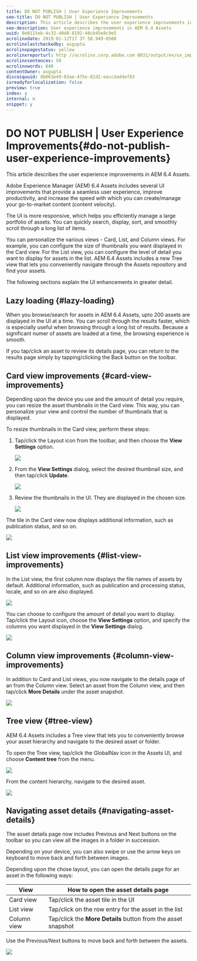 ```yaml
---
title: DO NOT PUBLISH | User Experience Improvements
seo-title: DO NOT PUBLISH | User Experience Improvements
description: This article describes the user experience improvements in AEM 6.4 Assets.
seo-description: User experience improvements in AEM 6.4 Assets
uuid: 0e0115eb-4c32-49d8-8192-46cb45e8c9e5
acrolinxdate: 2019-01-12T17 37 58.949-0500
acrolinxlastcheckedby: asgupta
acrolinxpagestatus: yellow
acrolinxreporturl: http //acrolinx.corp.adobe.com 8031/output/en/ux_improvements_krs_workflow_f3c2f2ccebf6138e_231_report.xml
acrolinxsentences: 50
acrolinxwords: 640
contentOwner: asgupta
discoiquuid: db663e49-03ae-475e-81d2-eaccdad4ef83
isreadyforlocalization: false
preview: true
index: y
internal: n
snippet: y
---
```


# DO NOT PUBLISH | User Experience Improvements{#do-not-publish-user-experience-improvements}

This article describes the user experience improvements in AEM 6.4 Assets.

Adobe Experience Manager (AEM) 6.4 Assets includes several UI improvements that provide a seamless user experience, improve productivity, and increase the speed with which you can create/manage your go-to-market content (content velocity).

The UI is more responsive, which helps you efficiently manage a large portfolio of assets. You can quickly search, display, sort, and smoothly scroll through a long list of items.

You can personalize the various views - Card, List, and Column views. For example, you can configure the size of thumbnails you want displayed in the Card view. For the List view, you can configure the level of detail you want to display for assets in the list. AEM 6.4 Assets includes a new Tree view that lets you conveniently navigate through the Assets repository and find your assets.

The following sections explain the UI enhancements in greater detail.

## Lazy loading {#lazy-loading}

When you browse/search for assets in AEM 6.4 Assets, upto 200 assets are displayed in the UI at a time. You can scroll through the results faster, which is especially useful when browsing through a long list of results. Because a significant numer of assets are loaded at a time, the browsing experience is smooth.

If you tap/click an asset to review its details page, you can return to the results page simply by tapping/clicking the Back button on the toolbar.

## Card view improvements {#card-view-improvements}

Depending upon the device you use and the amount of detail you require, you can resize the asset thumbnails in the Card view. This way, you can personalize your view and control the number of thumbnails that is displayed.

To resize thumbnails in the Card view, perform these steps:

1. Tap/click the Layout icon from the toolbar, and then choose the **View Settings** option.

   ![](assets/view_settings.png)

1. From the **View Settings** dialog, select the desired thumbnail size, and then tap/click **Update**.

   ![](assets/view_settings_dialog.png)

1. Review the thumbnails in the UI. They are displayed in the chosen size.

   ![](assets/thumbnails_changed.png)

The tile in the Card view now displays additional information, such as publication status, and so on.

![](assets/publish_status.png)

## List view improvements {#list-view-improvements}

In the List view, the first column now displays the file names of assets by default. Additional information, such as publication and processing status, locale, and so on are also displayed.

![](assets/list_view.png)

You can choose to configure the amount of detail you want to display. Tap/click the Layout icon, choose the **View Settings** option, and specify the columns you want displayed in the **View Settings** dialog.

![](assets/view_settings_dialoglistview.png)

## Column view improvements {#column-view-improvements}

In addition to Card and List views, you now navigate to the details page of an from the Column view. Select an asset from the Column view, and then tap/click **More Details** under the asset snapshot.

![](assets/more_details.png)

## Tree view {#tree-view}

AEM 6.4 Assets includes a Tree view that lets you to conveniently browse your asset hierarchy and navigate to the desired asset or folder.

To open the Tree view, tap/click the GlobalNav icon in the Assets UI, and choose **Content tree** from the menu.

![](assets/content_tree.png)

From the content hierarchy, navigate to the desired asset.

![](assets/navigate_contenttree.png)

## Navigating asset details {#navigating-asset-details}

The asset details page now includes Previous and Next buttons on the toolbar so you can view all the images in a folder in succession.

Depending on your device, you can also swipe or use the arrow keys on keyboard to move back and forth between images.

Depending upon the chose layout, you can open the details page for an asset in the following ways:

| **View** |**How to open the asset details page** |
|---|---|
| Card view |Tap/click the asset tile in the UI |
| List view |Tap/click on the row entry for the asset in the list |
| Column view |Tap/click the **More Details** button from the asset snapshot |

Use the Previous/Next buttons to move back and forth between the assets.

![](assets/prev_next_buttons.png)

